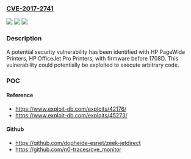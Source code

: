 ### [CVE-2017-2741](https://cve.mitre.org/cgi-bin/cvename.cgi?name=CVE-2017-2741)
![](https://img.shields.io/static/v1?label=Product&message=HP%20PageWide%20Printers%3B%20HP%20OfficeJet%20Pro%20Printers&color=blue)
![](https://img.shields.io/static/v1?label=Version&message=before%201708D%20&color=brightgreen)
![](https://img.shields.io/static/v1?label=Vulnerability&message=Arbitrary%20Code%20Execution&color=brightgreen)

### Description

A potential security vulnerability has been identified with HP PageWide Printers, HP OfficeJet Pro Printers, with firmware before 1708D. This vulnerability could potentially be exploited to execute arbitrary code.

### POC

#### Reference
- https://www.exploit-db.com/exploits/42176/
- https://www.exploit-db.com/exploits/45273/

#### Github
- https://github.com/dopheide-esnet/zeek-jetdirect
- https://github.com/n0-traces/cve_monitor

